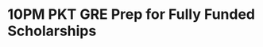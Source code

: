 # 10PM PKT GRE Prep for Fully Funded Scholarships

<!-- - ## Week 1

   1. [Day 1](https://www.facebook.com/iCodeguru/videos/1846096119254068)
   2. [Day 2]()
   3. [Day 3]()
   4. [Day 4]()
   5. [Day 5]() -->

<!-- - ## Week 

   1. [Day 1]()
   2. [Day 2]()
   3. [Day 3]()
   4. [Day 4]()
   5. [Day 5]() -->
